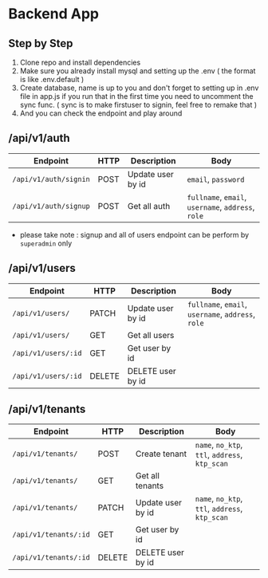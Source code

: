 # Backend App

## Step by Step

1. Clone repo and install dependencies
2. Make sure you already install mysql and setting up the .env ( the format is like .env.default )
3. Create database, name is up to you and don't forget to setting up in .env file in app.js if you run that in the first time you need to uncomment the sync func. ( sync is to make firstuser to signin, feel free to remake that )
4. And you can check the endpoint and play around

## /api/v1/auth

| Endpoint              | HTTP | Description       | Body                                               |
| --------------------- | ---- | ----------------- | -------------------------------------------------- |
| `/api/v1/auth/signin` | POST | Update user by id | `email`, `password`                                |
| `/api/v1/auth/signup` | POST | Get all auth      | `fullname`, `email`, `username`, `address`, `role` |

- please take note : signup and all of users endpoint can be perform by `superadmin` only

## /api/v1/users

| Endpoint            | HTTP   | Description       | Body                                               |
| ------------------- | ------ | ----------------- | -------------------------------------------------- |
| `/api/v1/users/`    | PATCH  | Update user by id | `fullname`, `email`, `username`, `address`, `role` |
| `/api/v1/users/`    | GET    | Get all users     |                                                    |
| `/api/v1/users/:id` | GET    | Get user by id    |                                                    |
| `/api/v1/users/:id` | DELETE | DELETE user by id |                                                    |

## /api/v1/tenants

| Endpoint              | HTTP   | Description       | Body                                           |
| --------------------- | ------ | ----------------- | ---------------------------------------------- |
| `/api/v1/tenants/`    | POST   | Create tenant     | `name`, `no_ktp`, `ttl`, `address`, `ktp_scan` |
| `/api/v1/tenants/`    | GET    | Get all tenants   |                                                |
| `/api/v1/tenants/`    | PATCH  | Update user by id | `name`, `no_ktp`, `ttl`, `address`, `ktp_scan` |
| `/api/v1/tenants/:id` | GET    | Get user by id    |                                                |
| `/api/v1/tenants/:id` | DELETE | DELETE user by id |                                                |
